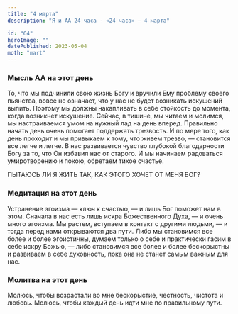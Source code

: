 ```yaml
---
title: "4 марта"
description: "Я и АА 24 часа - «24 часа» — 4 марта"

id: "64"
heroImage: ""
datePublished: 2023-05-04
moth: "mart"
---
```


### Мысль АА на этот день

То, что мы подчинили свою жизнь Богу и вручили Ему проблему своего пьянства,
вовсе не означает, что у нас не будет возникать искушений выпить. Поэтому мы
должны накапливать в себе стойкость до момента, когда возникнет искушение.
Сейчас, в тишине, мы читаем и молимся, мы настраиваемся умом на нужный лад на
день вперед. Правильно начать день очень помогает поддержать трезвость. И по
мере того, как день проходит и мы привыкаем к тому, что живем трезво, —
становится все легче и легче. В нас развивается чувство глубокой благодарности
Богу за то, что Он избавил нас от старого. И мы начинаем радоваться
умиротворению и покою, обретаем тихое счастье.

ПЫТАЮСЬ ЛИ Я ЖИТЬ ТАК, КАК ЭТОГО ХОЧЕТ ОТ МЕНЯ БОГ?

### Медитация на этот день

Устранение эгоизма — ключ к счастью, — и лишь Бог поможет нам в этом. Сначала
в нас есть лишь искра Божественного Духа, — и очень много эгоизма. Мы растем,
вступаем в контакт с другими людьми, — и тогда перед нами открываются два
пути. Либо мы становимся все более и более эгоистичны, думаем только о себе и
практически гасим в себе искру Божью, — либо становимся все более и более
бескорыстны и развиваем в себе духовность, пока она не станет самым важным для
нас.

### Молитва на этот день

Молюсь, чтобы возрастали во мне бескорыстие, честность, чистота и любовь.
Молюсь, чтобы каждый день идти мне по правильному пути.
